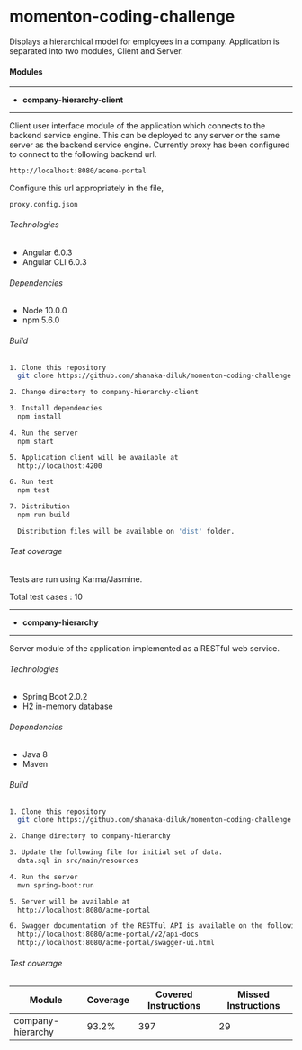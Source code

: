 # momenton-coding-challenge

Displays a hierarchical model for employees in a company. Application is separated into two modules, Client and Server.

#### Modules
---
- **company-hierarchy-client**
---

  Client user interface module of the application which connects to the backend service engine. This can be deployed to any server or the same server as the backend service engine. Currently proxy has been configured to connect to the following backend url.

  ```sh
  http://localhost:8080/aceme-portal
  ```
  Configure this url appropriately in the file,

  ```sh
  proxy.config.json
  ```
  ###### Technologies
  - Angular 6.0.3
  - Angular CLI 6.0.3

  ###### Dependencies
  - Node 10.0.0
  - npm 5.6.0

  ###### Build

  ```sh
  1. Clone this repository
    git clone https://github.com/shanaka-diluk/momenton-coding-challenge.git

  2. Change directory to company-hierarchy-client

  3. Install dependencies
    npm install

  4. Run the server
    npm start

  5. Application client will be available at
    http://localhost:4200

  6. Run test
    npm test

  7. Distribution
    npm run build

    Distribution files will be available on 'dist' folder.
  ```
###### Test coverage
  Tests are run using Karma/Jasmine.

  Total test cases : 10

---
- **company-hierarchy**
---
Server module of the application implemented as a RESTful web service.


###### Technologies
- Spring Boot 2.0.2
- H2 in-memory database

###### Dependencies
- Java 8
- Maven

###### Build

```sh
1. Clone this repository
  git clone https://github.com/shanaka-diluk/momenton-coding-challenge.git

2. Change directory to company-hierarchy

3. Update the following file for initial set of data.
  data.sql in src/main/resources

4. Run the server
  mvn spring-boot:run

5. Server will be available at
  http://localhost:8080/acme-portal

6. Swagger documentation of the RESTful API is available on the following urls.
  http://localhost:8080/acme-portal/v2/api-docs
  http://localhost:8080/acme-portal/swagger-ui.html
```

###### Test coverage

| Module            | Coverage | Covered Instructions | Missed Instructions |
| ----------------- | -------- | -------------------- | ------------------- |
| company-hierarchy | 93.2%    | 397                  | 29                  |
